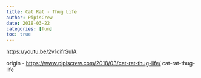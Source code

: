 ```yaml
---
title: Cat Rat - Thug Life
author: PipisCrew
date: 2018-03-22
categories: [fun]
toc: true
---
```


https://youtu.be/2v1difrSuIA

origin - https://www.pipiscrew.com/2018/03/cat-rat-thug-life/ cat-rat-thug-life